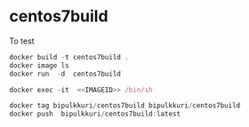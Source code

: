 # centos7build

To test
```javascript
docker build -t centos7build .
docker image ls
docker run  -d  centos7build

docker exec -it  <<IMAGEID>> /bin/sh

docker tag bipulkkuri/centos7build bipulkkuri/centos7build
docker push  bipulkkuri/centos7build:latest
```
